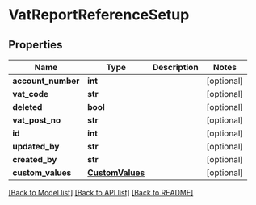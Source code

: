 # VatReportReferenceSetup

## Properties
Name | Type | Description | Notes
------------ | ------------- | ------------- | -------------
**account_number** | **int** |  | [optional] 
**vat_code** | **str** |  | [optional] 
**deleted** | **bool** |  | [optional] 
**vat_post_no** | **str** |  | [optional] 
**id** | **int** |  | [optional] 
**updated_by** | **str** |  | [optional] 
**created_by** | **str** |  | [optional] 
**custom_values** | [**CustomValues**](CustomValues.md) |  | [optional] 

[[Back to Model list]](../README.md#documentation-for-models) [[Back to API list]](../README.md#documentation-for-api-endpoints) [[Back to README]](../README.md)

